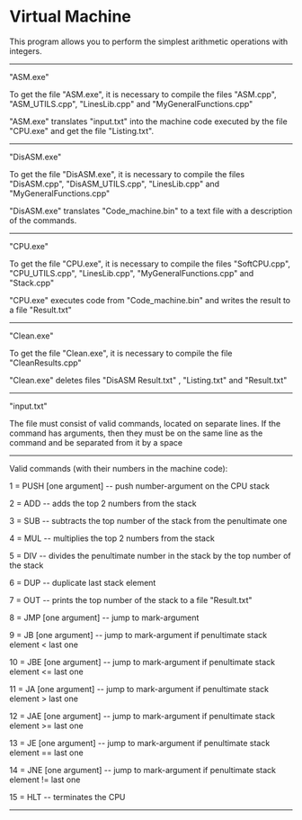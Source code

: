 # Virtual Machine

This program allows you to perform the simplest arithmetic operations with integers.

---------------------------------------------------------------------------------------------

"ASM.exe"

To get the file "ASM.exe", it is necessary to compile the files "ASM.cpp", "ASM_UTILS.cpp", "LinesLib.cpp" and "MyGeneralFunctions.cpp"

"ASM.exe" translates "input.txt" into the machine code executed by the file "CPU.exe" and get the file "Listing.txt".

---------------------------------------------------------------------------------------------

"DisASM.exe"

To get the file "DisASM.exe", it is necessary to compile the files "DisASM.cpp", "DisASM_UTILS.cpp", "LinesLib.cpp" and "MyGeneralFunctions.cpp"

"DisASM.exe" translates "Code_machine.bin" to a text file with a description of the commands.

---------------------------------------------------------------------------------------------

"CPU.exe"

To get the file "CPU.exe", it is necessary to compile the files "SoftCPU.cpp", "CPU_UTILS.cpp", "LinesLib.cpp", "MyGeneralFunctions.cpp" and "Stack.cpp"

"CPU.exe" executes code from "Code_machine.bin" and writes the result to a file "Result.txt"

---------------------------------------------------------------------------------------------

"Clean.exe"

To get the file "Clean.exe", it is necessary to compile the file "CleanResults.cpp"

"Clean.exe" deletes files "DisASM Result.txt" , "Listing.txt" and "Result.txt"

---------------------------------------------------------------------------------------------

"input.txt"

The file must consist of valid commands, located on separate lines. If the command has arguments, then they must be on the same line as the command and be separated from it by a space

---------------------------------------------------------------------------------------------

Valid commands (with their numbers in the machine code):

1  = PUSH [one argument] -- push number-argument on the CPU stack

2  = ADD                 -- adds the top 2 numbers from the stack

3  = SUB                 -- subtracts the top number of the stack from the penultimate one

4  = MUL                 -- multiplies the top 2 numbers from the stack

5  = DIV                 -- divides the penultimate number in the stack by the top number of the stack

6  = DUP                 -- duplicate last stack element

7  = OUT                 -- prints the top number of the stack to a file "Result.txt"

8  = JMP [one argument]  -- jump to mark-argument

9  = JB [one argument]   -- jump to mark-argument if penultimate stack element <  last one

10 = JBE [one argument]  -- jump to mark-argument if penultimate stack element <= last one

11 = JA [one argument]   -- jump to mark-argument if penultimate stack element >  last one

12 = JAE [one argument]  -- jump to mark-argument if penultimate stack element >= last one

13 = JE [one argument]   -- jump to mark-argument if penultimate stack element == last one

14 = JNE [one argument]  -- jump to mark-argument if penultimate stack element != last one

15 = HLT                 -- terminates the CPU

---------------------------------------------------------------------------------------------
